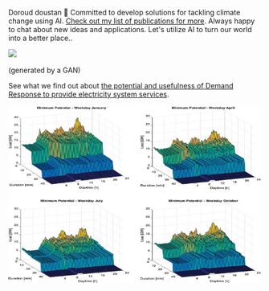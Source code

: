Doroud doustan 👋 Committed to develop solutions for tackling climate change using AI. [Check out my list of publications for more](https://scholar.google.com/citations?user=bC7mSGUAAAAJ&hl). Always happy to chat about new ideas and applications. Let's utilize AI to turn our world into a better place..

![](https://github.com/ArsamAryandoust/ArsamAryandoust/blob/master/rollover.gif)

(generated by a GAN)

See what we find out about [the potential and usefulness of Demand Response to provide electricity system services](https://www.sciencedirect.com/science/article/pii/S0306261917309066#f0005).


<img src="/figure1.jpg" />
